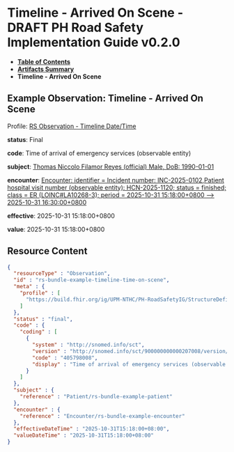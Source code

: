 # Timeline - Arrived On Scene - DRAFT PH Road Safety Implementation Guide v0.2.0

* [**Table of Contents**](toc.md)
* [**Artifacts Summary**](artifacts.md)
* **Timeline - Arrived On Scene**

## Example Observation: Timeline - Arrived On Scene

Profile: [RS Observation - Timeline Date/Time](StructureDefinition-rs-observation-timeline-datetime.md)

**status**: Final

**code**: Time of arrival of emergency services (observable entity)

**subject**: [Thomas Niccolo Filamor Reyes (official) Male, DoB: 1990-01-01](Patient-rs-bundle-example-patient.md)

**encounter**: [Encounter: identifier = Incident number: INC-2025-0102,Patient hospital visit number (observable entity): HCN-2025-1120; status = finished; class = ER (LOINC#LA10268-3); period = 2025-10-31 15:18:00+0800 --> 2025-10-31 16:30:00+0800](Encounter-rs-bundle-example-encounter.md)

**effective**: 2025-10-31 15:18:00+0800

**value**: 2025-10-31 15:18:00+0800



## Resource Content

```json
{
  "resourceType" : "Observation",
  "id" : "rs-bundle-example-timeline-time-on-scene",
  "meta" : {
    "profile" : [
      "https://build.fhir.org/ig/UPM-NTHC/PH-RoadSafetyIG/StructureDefinition/rs-observation-timeline-datetime"
    ]
  },
  "status" : "final",
  "code" : {
    "coding" : [
      {
        "system" : "http://snomed.info/sct",
        "version" : "http://snomed.info/sct/900000000000207008/version/20241001",
        "code" : "405798008",
        "display" : "Time of arrival of emergency services (observable entity)"
      }
    ]
  },
  "subject" : {
    "reference" : "Patient/rs-bundle-example-patient"
  },
  "encounter" : {
    "reference" : "Encounter/rs-bundle-example-encounter"
  },
  "effectiveDateTime" : "2025-10-31T15:18:00+08:00",
  "valueDateTime" : "2025-10-31T15:18:00+08:00"
}

```
